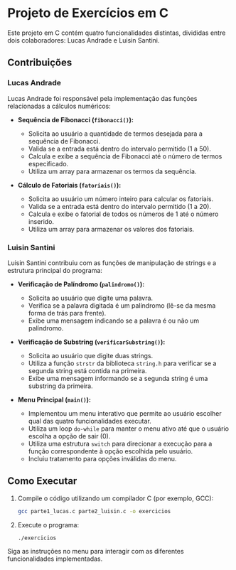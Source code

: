 # Projeto de Exercícios em C

Este projeto em C contém quatro funcionalidades distintas, divididas entre dois colaboradores: Lucas Andrade e Luisin Santini.

## Contribuições

### Lucas Andrade

Lucas Andrade foi responsável pela implementação das funções relacionadas a cálculos numéricos:

* **Sequência de Fibonacci (`fibonacci()`):**
    * Solicita ao usuário a quantidade de termos desejada para a sequência de Fibonacci.
    * Valida se a entrada está dentro do intervalo permitido (1 a 50).
    * Calcula e exibe a sequência de Fibonacci até o número de termos especificado.
    * Utiliza um array para armazenar os termos da sequência.

* **Cálculo de Fatoriais (`fatoriais()`):**
    * Solicita ao usuário um número inteiro para calcular os fatoriais.
    * Valida se a entrada está dentro do intervalo permitido (1 a 20).
    * Calcula e exibe o fatorial de todos os números de 1 até o número inserido.
    * Utiliza um array para armazenar os valores dos fatoriais.

### Luisin Santini

Luisin Santini contribuiu com as funções de manipulação de strings e a estrutura principal do programa:

* **Verificação de Palíndromo (`palindromo()`):**
    * Solicita ao usuário que digite uma palavra.
    * Verifica se a palavra digitada é um palíndromo (lê-se da mesma forma de trás para frente).
    * Exibe uma mensagem indicando se a palavra é ou não um palíndromo.

* **Verificação de Substring (`verificarSubstring()`):**
    * Solicita ao usuário que digite duas strings.
    * Utiliza a função `strstr` da biblioteca `string.h` para verificar se a segunda string está contida na primeira.
    * Exibe uma mensagem informando se a segunda string é uma substring da primeira.

* **Menu Principal (`main()`):**
    * Implementou um menu interativo que permite ao usuário escolher qual das quatro funcionalidades executar.
    * Utiliza um loop `do-while` para manter o menu ativo até que o usuário escolha a opção de sair (0).
    * Utiliza uma estrutura `switch` para direcionar a execução para a função correspondente à opção escolhida pelo usuário.
    * Incluiu tratamento para opções inválidas do menu.

## Como Executar

1.  Compile o código utilizando um compilador C (por exemplo, GCC):
    ```bash
    gcc parte1_lucas.c parte2_luisin.c -o exercicios
    ```
2.  Execute o programa:
    ```bash
    ./exercicios
    ```

Siga as instruções no menu para interagir com as diferentes funcionalidades implementadas.
